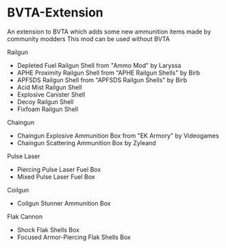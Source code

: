 # BVTA-Extension
An extension to BVTA which adds some new ammunition items made by community modders
This mod can be used without BVTA

Railgun
  - Depleted Fuel Railgun Shell from "Ammo Mod" by Laryssa
  - APHE Proximity Railgun Shell from "APHE Railgun Shells" by Birb
  - APFSDS Railgun Shell from "APFSDS Railgun Shells" by Birb
  - Acid Mist Railgun Shell
  - Explosive Canister Shell
  - Decoy Railgun Shell
  - Fixfoam Railgun Shell

Chaingun
  - Chaingun Explosive Ammunition Box from "EK Armory" by Videogames
  - Chaingun Scattering Ammunition Box by Zyleand

Pulse Laser
  - Piercing Pulse Laser Fuel Box
  - Mixed Pulse Laser Fuel Box

Coilgun
  - Coilgun Stunner Ammunition Box

Flak Cannon
  - Shock Flak Shells Box
  - Focused Armor-Piercing Flak Shells Box